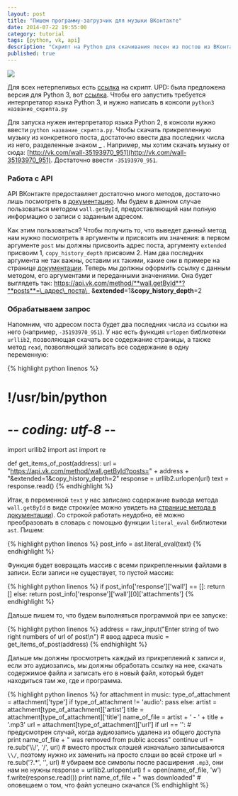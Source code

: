 ```yaml
---
layout: post
title: "Пишем программу-загрузчик для музыки ВКонтакте"
date: 2014-07-22 19:55:00
category: tutorial
tags: [python, vk, api]
description: "Скрипт на Python для скачивания песен из постов из ВКонтакте"
published: true
---
```


<img src="http://theasder.github.io/img/8387270418a6.png" class="img-responsive" /><br />

Для всех нетерпеливых есть [ссылка](https://gist.github.com/theasder/73c3f0a9270ebe611a80) на скрипт. UPD: была предложена версия для Python 3, вот [ссылка](http://pastebin.com/Px81WfEe). Чтобы его запустить требуется интерпретатор языка Python 3, и нужно написать в консоли `python3 название_скрипта.py`

Для запуска нужен интерпретатор языка Python 2, в консоли нужно ввести `python название_скрипта.py`. Чтобы скачать прикрепленную музыку из конкретного поста, достаточно ввести два последних числа из него, разделенные знаком _ . Например, мы хотим скачать музыку от сюда: [http://vk.com/wall-35193970_951](http://vk.com/wall-35193970_951). Достаточно ввести `-35193970_951`.

###  Работа с API
API ВКонтакте предоставляет достаточно много методов, достаточно лишь посмотреть в [документацию](http://vk.com/dev/methods). Мы будем в данном случае пользоваться методом `wall.getById`, предоставляющий нам полную информацию о записи с заданным адресом. 

Как этим пользоваться? Чтобы получить то, что выведет данный метод нам нужно посмотреть в аргументы и присвоить им значения: в первом аргументе `post` мы должны присвоить адрес поста, аргументу `extended` присвоим 1, `copy_history_depth` присвоим 2. Нам два последних аргумента не так важны, оставим их такими, какие они в примере на странице [документации](http://vk.com/dev/wall.getById). Теперь мы должны оформить ссылку с данным методом, его аргументами и переданными значениями. Она будет выглядеть так: https://api.vk.com/method/**wall.getById**?**posts**=\_адрес\_поста\_ &**extended**=1&**copy\_history\_depth**=2

###  Обрабатываем запрос

Напомним, что адресом поста будет два последних числа из ссылки на него (например, `-35193970_951`). У нас есть функция `urlopen` библиотеки `urllib2`, позволяющая скачать все содержание страницы, а также метод `read`, позволяющий записать все содержание в одну переменную:

{% highlight python linenos %}
# !/usr/bin/python
#  -*- coding: utf-8 -*-
import urllib2
import ast
import re
 
def get_items_of_post(address):
    url = "https://api.vk.com/method/wall.getById?posts=" + address + "&extended=1&copy_history_depth=2"
    response = urllib2.urlopen(url)
    text = response.read()
{% endhighlight %}

Итак, в переменной `text` у нас записано содержание вывода метода `wall.getById` в виде строки(ее можно увидеть на [странице метода в документации](http://vk.com/dev/wall.getById)). Со строкой работать неудобно, её можно преобразовать в словарь с помощью функции `literal_eval` библиотеки `ast`. Пишем:

{% highlight python linenos %}
post_info = ast.literal_eval(text)
{% endhighlight %}

Функция будет вовращать массив с всеми прикрепленными файлами в записи. Если записи не существует, то пустой массив:
    
{% highlight python linenos %}
if post_info['response']['wall'] == []:
    return []
else:
    return post_info['response']['wall'][0]['attachments']
{% endhighlight %}

Дальше пишем то, что будем выполняться программой при ее запуске:

{% highlight python linenos %}
address = raw_input("Enter string of two right numbers of url of post\n") #  ввод адреса
music = get_items_of_post(address)
{% endhighlight %}
   
Дальше мы должны просмотреть каждый из прикреплений к записи и, если это аудиозапись, мы должны обработать ссылку на нее, скачать содержимое файла и записать его в новый файл, который будет находиться там же, где и программа.

{% highlight python linenos %}
for attachment in music:
	type_of_attachment = attachment['type']
	if type_of_attachment != 'audio':
		pass
	else:
		artist = attachment[type_of_attachment]['artist']
		title = attachment[type_of_attachment]['title']
		name_of_file = artist + ' - ' + title + '.mp3'
		url = attachment[type_of_attachment]['url']
		if url == '': #  предусмотрен случай, когда аудиозапись удалена из общего доступа
			print name_of_file + " was removed from public access"
			continue
		url = re.sub('\\\\\/', '/', url) #  вместо простых слэшей изначально записываются `\\/`, поэтому нужно их заменить на просто слэши во всей строке
		url = re.sub('\?.*', '', url) #  убираем все символы после расширения `.mp3`, они нам не нужны
		response = urllib2.urlopen(url)
		f = open(name_of_file, 'w')
		f.write(response.read())
		print name_of_file + " was downloaded" #  оповещаем о том, что файл успешно скачался
{% endhighlight %}

